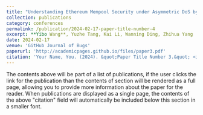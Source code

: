 ```yaml
---
title: "Understanding Ethereum Mempool Security under Asymmetric DoS by Symbolized Stateful Fuzzing"
collection: publications
category: conferences
permalink: /publication/2024-02-17-paper-title-number-4
excerpt: **Yibo Wang**, Yuzhe Tang, Kai Li, Wanning Ding, Zhihua Yang
date: 2024-02-17
venue: 'GitHub Journal of Bugs'
paperurl: 'http://academicpages.github.io/files/paper3.pdf'
citation: 'Your Name, You. (2024). &quot;Paper Title Number 3.&quot; <i>GitHub Journal of Bugs</i>. 1(3).'
---
```


The contents above will be part of a list of publications, if the user clicks the link for the publication than the contents of section will be rendered as a full page, allowing you to provide more information about the paper for the reader. When publications are displayed as a single page, the contents of the above "citation" field will automatically be included below this section in a smaller font.
